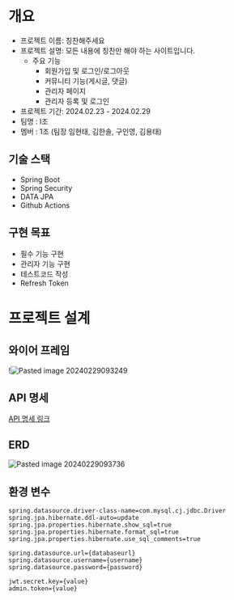 # 개요

- 프로젝트 이름: 칭찬해주세요
- 프로젝트 설명: 모든 내용에 칭찬만 해야 하는 사이트입니다.
    - 주요 기능
        - 회원가입 및 로그인/로그아웃
        - 커뮤니티 기능(게시글, 댓글)
        - 관리자 페이지
        - 관리자 등록 및 로그인
- 프로젝트 기간: 2024.02.23 - 2024.02.29
- 팀명 : I조
- 멤버 : 1조 (팀장 임현태, 김한솔, 구인영, 김용태)

## 기술 스택

- Spring Boot
- Spring Security
- DATA JPA
- Github Actions

## 구현 목표

- 필수 기능 구현
- 관리자 기능 구현
- 테스트코드 작성
- Refresh Token

# 프로젝트 설계

## 와이어 프레임

!![Pasted image 20240229093249](https://github.com/nbc-ijo/nbc-ijo/assets/135244018/c0f4b1e7-fbc9-47f1-98da-c04e5f57c9ce)

## API 명세

[API 명세 링크](https://teamsparta.notion.site/I-6f97fc62876f42efaba6b433419fc477)

## ERD

![Pasted image 20240229093736](https://github.com/nbc-ijo/nbc-ijo/assets/135244018/c0949346-598c-403e-ad56-22a9e5d47abe)

## 환경 변수

```
spring.datasource.driver-class-name=com.mysql.cj.jdbc.Driver
spring.jpa.hibernate.ddl-auto=update
spring.jpa.properties.hibernate.show_sql=true
spring.jpa.properties.hibernate.format_sql=true
spring.jpa.properties.hibernate.use_sql_comments=true

spring.datasource.url={databaseurl}
spring.datasource.username={username}
spring.datasource.password={password}

jwt.secret.key={value}
admin.token={value}
```

